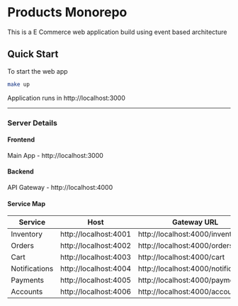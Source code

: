 # Products Monorepo
This is a E Commerce web application build using event based architecture

## Quick Start
To start the web app
```bash
make up
```
Application runs in http://localhost:3000

---

### Server Details
#### Frontend
Main App - http://localhost:3000
#### Backend
API Gateway - http://localhost:4000
#### Service Map
| Service       | Host                       | Gateway URL                         |
|---------------|----------------------------|-------------------------------------|
| Inventory     | http://localhost:4001      | http://localhost:4000/inventory     |
| Orders        | http://localhost:4002      | http://localhost:4000/orders        |
| Cart          | http://localhost:4003      | http://localhost:4000/cart          |
| Notifications | http://localhost:4004      | http://localhost:4000/notifications |
| Payments      | http://localhost:4005      | http://localhost:4000/payments      |
| Accounts      | http://localhost:4006      | http://localhost:4000/accounts      |


